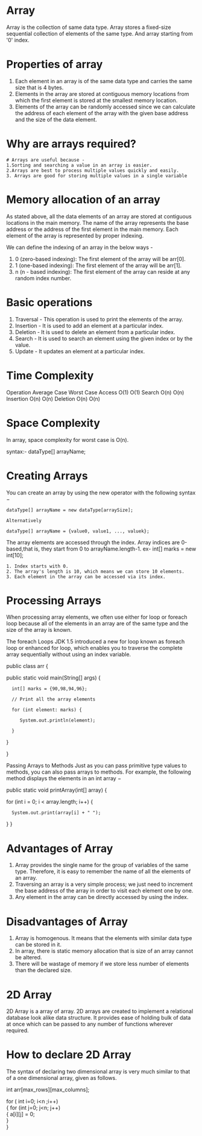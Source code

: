 # Array
Array is the collection of same data type.
Array stores a fixed-size sequential collection of elements of the same type.
And array starting from '0' index.

# Properties of array
1. Each element in an array is of the same data type and carries the same size that is 4 bytes.
2. Elements in the array are stored at contiguous memory locations from which the first element is stored at the smallest memory location.
3. Elements of the array can be randomly accessed since we can calculate the address of each element of the array with the given base address and the size of the data element.

# Why are arrays required?
	# Arrays are useful because -
	1.Sorting and searching a value in an array is easier.
	2.Arrays are best to process multiple values quickly and easily.
	3. Arrays are good for storing multiple values in a single variable
	
	
# Memory allocation of an array

As stated above, all the data elements of an array are stored at contiguous locations in the main memory. 
The name of the array represents the base address or the address of the first element in the main memory. 
Each element of the array is represented by proper indexing.

We can define the indexing of an array in the below ways -
1. 0 (zero-based indexing): The first element of the array will be arr[0].
2. 1 (one-based indexing): The first element of the array will be arr[1].
3. n (n - based indexing): The first element of the array can reside at any random index number.

# Basic operations
1. Traversal - This operation is used to print the elements of the array.
2. Insertion - It is used to add an element at a particular index.
3. Deletion - It is used to delete an element from a particular index.
4. Search - It is used to search an element using the given index or by the value.
5. Update - It updates an element at a particular index.

# Time Complexity
Operation		Average Case		Worst Case
Access	O(1)		O(1)
Search	O(n)		O(n)
Insertion		O(n)			O(n)
Deletion		O(n)			O(n)

# Space Complexity
In array, space complexity for worst case is O(n).



syntax:-
	dataType[] arrayName;
	
# Creating Arrays
You can create an array by using the new operator with the following syntax −

	dataType[] arrayName = new dataType[arraySize];
	
	Alternatively
	
	dataType[] arrayName = {value0, value1, ..., valuek};
	
The array elements are accessed through the index. Array indices are 0-based,that is, they start from 0 to arrayName.length-1.
ex-
	int[] marks = new int[10];
	
	1. Index starts with 0.
	2. The array's length is 10, which means we can store 10 elements.
	3. Each element in the array can be accessed via its index.
	
# Processing Arrays
When processing array elements, we often use either for loop or foreach loop because all of the elements in an array are of the same type and the size of the array is known.

The foreach Loops
JDK 1.5 introduced a new for loop known as foreach loop or enhanced for loop, which enables you to traverse the complete array sequentially without using an index variable.


public class arr {

   public static void main(String[] args) {
   
      int[] marks = {90,98,94,96};

      // Print all the array elements
      
      for (int element: marks) {
      
         System.out.println(element);
	 
      }
      
   }
   
}



Passing Arrays to Methods
Just as you can pass primitive type values to methods, you can also pass arrays to methods. For example, the following method displays the elements in an int array −


public static void printArray(int[] array) {

   for (int i = 0; i < array.length; i++) {
   
      System.out.print(array[i] + " ");
   }
}

# Advantages of Array

1. Array provides the single name for the group of variables of the same type. Therefore, it is easy to remember the name of all the elements of an array.
2. Traversing an array is a very simple process; we just need to increment the base address of the array in order to visit each element one by one.
3. Any element in the array can be directly accessed by using the index.

# Disadvantages of Array
1. Array is homogenous. It means that the elements with similar data type can be stored in it.
2. In array, there is static memory allocation that is size of an array cannot be altered.
3. There will be wastage of memory if we store less number of elements than the declared size.


# 2D Array
2D Array is a array of array.
2D arrays are created to implement a relational database look alike data structure. It provides ease of holding bulk of data at once which can be passed to any number of functions wherever required.

# How to declare 2D Array
The syntax of declaring two dimensional array is very much similar to that of a one dimensional array, given as follows.

int arr[max_rows][max_columns];   


for ( int i=0; i<n ;i++)  
{
for (int j=0; j<n; j++)   
    {
        a[i][j] = 0;  
    }   
}  







